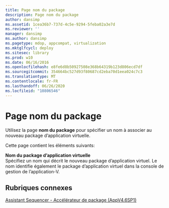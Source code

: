 ```yaml
---
title: Page nom du package
description: Page nom du package
author: dansimp
ms.assetid: 1cea36b7-737d-4c5e-9294-5feba02a3e7d
ms.reviewer: ''
manager: dansimp
ms.author: dansimp
ms.pagetype: mdop, appcompat, virtualization
ms.mktglfcycl: deploy
ms.sitesec: library
ms.prod: w10
ms.date: 06/16/2016
ms.openlocfilehash: e8fe6d8b50927508e368b64319b123d806ecd7df
ms.sourcegitcommit: 354664bc527d93f80687cd2eba70d1eea024c7c3
ms.translationtype: MT
ms.contentlocale: fr-FR
ms.lasthandoff: 06/26/2020
ms.locfileid: "10806546"
---
```

# Page nom du package


Utilisez la page **nom du package** pour spécifier un nom à associer au nouveau package d’application virtuelle.

Cette page contient les éléments suivants:

<a href="" id="virtual-application-package-name"></a>**Nom du package d’application virtuelle**  
Spécifiez un nom qui décrit le nouveau package d’application virtuel. Le nom identifie également le package d’application virtuel dans la console de gestion de l’application-V.

## Rubriques connexes


[Assistant Sequencer - Accélérateur de package (AppV4.6SP1)](sequencer-wizard---package-accelerator--appv-46-sp1-.md)

 

 





